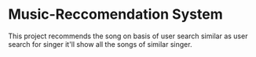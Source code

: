 # Music-Reccomendation System
This project recommends the song on basis of user search similar as user search for singer it'll show all the songs of similar singer.
